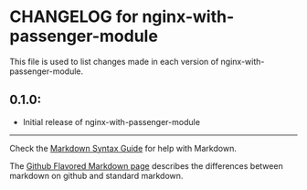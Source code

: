 # CHANGELOG for nginx-with-passenger-module

This file is used to list changes made in each version of nginx-with-passenger-module.

## 0.1.0:

* Initial release of nginx-with-passenger-module

- - - 
Check the [Markdown Syntax Guide](http://daringfireball.net/projects/markdown/syntax) for help with Markdown.

The [Github Flavored Markdown page](http://github.github.com/github-flavored-markdown/) describes the differences between markdown on github and standard markdown.

